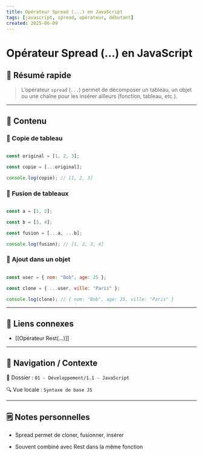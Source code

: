 ```yaml
---
title: Opérateur Spread (...) en JavaScript
tags: [javascript, spread, opérateur, débutant]
created: 2025-06-09
---  
```


# Opérateur Spread (...) en JavaScript  

## 🧠 Résumé rapide  

> L’opérateur `spread` (`...`) permet de décomposer un tableau, un objet ou une chaîne pour les insérer ailleurs (fonction, tableau, etc.).  

---  

## 📌 Contenu  

### 📍 Copie de tableau  

```js

const original = [1, 2, 3];

const copie = [...original];

console.log(copie); // [1, 2, 3]

```
  
### 📍 Fusion de tableaux
  
```js

const a = [1, 2];

const b = [3, 4];

const fusion = [...a, ...b];

console.log(fusion); // [1, 2, 3, 4]

```

### 📍 Ajout dans un objet

```js

const user = { nom: "Bob", age: 25 };

const clone = { ...user, ville: "Paris" };

console.log(clone); // { nom: "Bob", age: 25, ville: "Paris" }

```

---

## 🔗 Liens connexes

- [[Opérateur Rest(...)]]

  

---

  

## 🧭 Navigation / Contexte

  

📂 Dossier : `01 - Développement/1.1 - JavaScript`  

🔍 Vue locale : `Syntaxe de base JS`

  

---

  

## 🗒️ Notes personnelles

  

- Spread permet de cloner, fusionner, insérer

- Souvent combiné avec Rest dans la même fonction